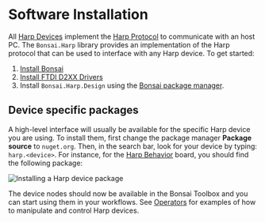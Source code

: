 # Software Installation

All [Harp Devices](../protocol/whoami.md) implement the [Harp Protocol](../protocol/BinaryProtocol-8bit.md) to communicate with an host PC. The `Bonsai.Harp` library provides an implementation of the Harp protocol that can be used to interface with any Harp device. To get started: 

1. [Install Bonsai](https://bonsai-rx.org)
2. [Install FTDI D2XX Drivers](https://ftdichip.com/wp-content/uploads/2021/08/CDM212364_Setup.zip)
3. Install `Bonsai.Harp.Design` using the [Bonsai package manager](https://bonsai-rx.org/docs/articles/packages.html).

## Device specific packages

A high-level interface will usually be available for the specific Harp device you are using. To install them, first change the package manager **Package source** to `nuget.org`. Then, in the search bar, look for your device by typing: `harp.<device>`. For instance, for the [Harp Behavior](xref:Harp.Behavior) board, you should find the following package:

<p><img alt="Installing a Harp device package" src="~/images/behavior-package.png" style="max-height:450px;object-fit:contain" /></p>

The device nodes should now be available in the Bonsai Toolbox and you can start using them in your workflows. See [Operators](./articles/operators.md) for examples of how to manipulate and control Harp devices.